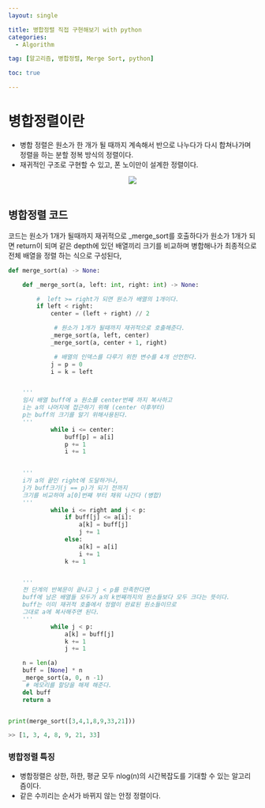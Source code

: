 ```yaml
---
layout: single

title: 병합정렬 직접 구현해보기 with python
categories:
  - Algorithm

tag: [알고리즘, 병합정렬, Merge Sort, python]

toc: true

---
```


# 병합정렬이란   

+ 병합 정렬은 원소가 한 개가 될 때까지 계속해서 반으로 나누다가 다시 합쳐나가며 정렬을 하는 분할 정복 방식의 정렬이다.
+ 재귀적인 구조로 구현할 수 있고, 폰 노이만이 설계한 정렬이다.   
  
<center>
  <img src="https://w.namu.la/s/1850a8d6f7f4bbc1343082a38bd4a3fb8170dfbbc1af00ae1923cfb86b5412314824821d60b902216b3eff6830527194d0fae3222ae4843b68665848713b2ce9a71a879b1c61f804682cc2780963be0a80d5244b22e744aec22ac32b6339a0c119b59aff689bc0dfea10e6e08d65bcbe">
</center>
<br>   


## 병합정렬 코드   

코드는 원소가 1개가 될때까지 재귀적으로 _merge_sort를 호출하다가 원소가 1개가 되면 return이 되며 같은 depth에 있던 배열끼리 크기를 비교하며 병합해나가 최종적으로 전체 배열을 정렬 하는 식으로 구성된다, 

```python
def merge_sort(a) -> None:

    def _merge_sort(a, left: int, right: int) -> None:

        #  left >= right가 되면 원소가 배열의 1개이다.
        if left < right:
            center = (left + right) // 2

             # 원소가 1개가 될때까지 재귀적으로 호출해준다.
            _merge_sort(a, left, center)
            _merge_sort(a, center + 1, right)

             # 배열의 인덱스를 다루기 위한 변수를 4개 선언한다.
            j = p = 0
            i = k = left


    ''' 
    임시 배열 buff에 a 원소를 center번째 까지 복사하고
    i는 a의 나머지에 접근하기 위해 (center 이후부터)
    p는 buff의 크기를 알기 위해사용된다.
    '''
            while i <= center:
                buff[p] = a[i]
                p += 1
                i += 1

        
    '''
    i가 a의 끝인 right에 도달하거나, 
    j가 buff크기(j == p)가 되기 전까지 
    크기를 비교하며 a[0]번째 부터 채워 나간다 (병합)
    '''
            while i <= right and j < p:
                if buff[j] <= a[i]:
                    a[k] = buff[j]
                    j += 1
                else:
                    a[k] = a[i]
                    i += 1
                k += 1


    '''
    전 단계의 반복문이 끝나고 j < p를 만족한다면 
    buff에 남은 배열들 모두가 a의 k번째까지의 원소들보다 모두 크다는 뜻이다.
    buff는 이미 재귀적 호출에서 정렬이 완료된 원소들이므로
    그대로 a에 복사해주면 된다.
    '''
            while j < p:
                a[k] = buff[j]
                k += 1
                j += 1

    n = len(a)
    buff = [None] * n
    _merge_sort(a, 0, n -1)
     # 메모리를 할당을 해제 해준다.
    del buff
    return a


print(merge_sort([3,4,1,8,9,33,21]))
```   
```python
>> [1, 3, 4, 8, 9, 21, 33]
```   



### 병합정렬 특징
+ 병합정렬은 상한, 하한, 평균 모두 nlog(n)의 시간복잡도를 기대할 수 있는 알고리즘이다.
+ 같은 수끼리는 순서가 바뀌지 않는 안정 정렬이다.